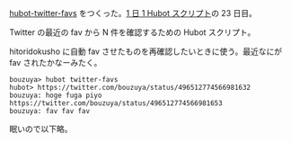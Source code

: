 [hubot-twitter-favs][gh:bouzuya/hubot-twitter-favs] をつくった。[1 日 1 Hubot スクリプト][hubot-script-per-day]の 23 日目。

Twitter の最近の fav から N 件を確認するための Hubot スクリプト。

hitoridokusho に自動 fav させたものを再確認したいときに使う。最近なにが fav されたかなーみたく。

    bouzuya> hubot twitter-favs
    hubot> https://twitter.com/bouzuya/status/496512774566981632
    bouzuya: hoge fuga piyo
    https://twitter.com/bouzuya/status/496512774566981653
    bouzuya: fav fav fav

眠いので以下略。

[gh:bouzuya/hubot-twitter-favs]: https://github.com/bouzuya/hubot-twitter-favs
[hubot-script-per-day]: http://blog.bouzuya.net/posts?tags=hubot-script-per-day
